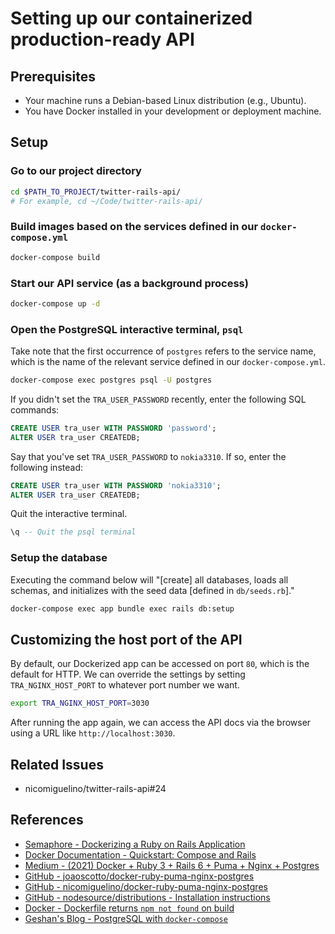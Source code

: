# Setting up our containerized production-ready API



## Prerequisites

- Your machine runs a Debian-based Linux distribution (e.g., Ubuntu).
- You have Docker installed in your development or deployment machine.



## Setup


### Go to our project directory

```bash
cd $PATH_TO_PROJECT/twitter-rails-api/
# For example, cd ~/Code/twitter-rails-api/
```


### Build images based on the services defined in our `docker-compose.yml`

```bash
docker-compose build
```


### Start our API service (as a background process)

```bash
docker-compose up -d
```


### Open the PostgreSQL interactive terminal, `psql`

Take note that the first occurrence of `postgres` refers to the service name,
which is the name of the relevant service defined in our `docker-compose.yml`.

```bash
docker-compose exec postgres psql -U postgres
```

If you didn't set the `TRA_USER_PASSWORD` recently, enter the following
SQL commands:

```sql
CREATE USER tra_user WITH PASSWORD 'password';
ALTER USER tra_user CREATEDB;
```

Say that you've set `TRA_USER_PASSWORD` to `nokia3310`. If so, enter the
following instead:

```sql
CREATE USER tra_user WITH PASSWORD 'nokia3310';
ALTER USER tra_user CREATEDB;
```

Quit the interactive terminal.

```sql
\q -- Quit the psql terminal
```


### Setup the database

Executing the command below will "[create] all databases, loads all schemas,
and initializes with the seed data [defined in `db/seeds.rb`]."

```bash
docker-compose exec app bundle exec rails db:setup
```



## Customizing the host port of the API

By default, our Dockerized app can be accessed on port `80`, which is the
default for HTTP. We can override the settings by setting `TRA_NGINX_HOST_PORT`
to whatever port number we want.

```bash
export TRA_NGINX_HOST_PORT=3030
```

After running the app again, we can access the API docs via the browser using
a URL like `http://localhost:3030`.



## Related Issues

- nicomiguelino/twitter-rails-api#24



## References

- [Semaphore - Dockerizing a Ruby on Rails Application][1]
- [Docker Documentation - Quickstart: Compose and Rails][2]
- [Medium - (2021) Docker + Ruby 3 + Rails 6 + Puma + Nginx + Postgres][3]
- [GitHub - joaoscotto/docker-ruby-puma-nginx-postgres][4]
- [GitHub - nicomiguelino/docker-ruby-puma-nginx-postgres][5]
- [GitHub - nodesource/distributions - Installation instructions][6]
- [Docker - Dockerfile returns `npm not found` on build][7]
- [Geshan's Blog - PostgreSQL with `docker-compose`][8]



<!-- References -->

[1]: https://semaphoreci.com/community/tutorials/dockerizing-a-ruby-on-rails-application
[2]: https://docs.docker.com/samples/rails/
[3]: https://scotto.medium.com/2021-docker-ruby-3-rails-6-puma-nginx-postgres-d84c95f68637
[4]: https://github.com/joaoscotto/docker-ruby-puma-nginx-postgres
[5]: https://github.com/nicomiguelino/docker-ruby-puma-nginx-postgres
[6]: https://github.com/nodesource/distributions/blob/master/README.md#installation-instructions
[7]: https://stackoverflow.com/a/49088882
[8]: https://geshan.com.np/blog/2021/12/docker-postgres/#postgresql-with-docker-compose
